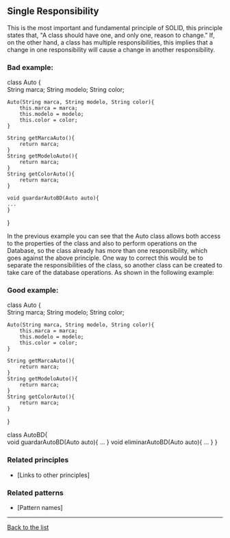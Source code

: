 ## Single Responsibility

This is the most important and fundamental principle of SOLID, this principle states that, "A class should have one, and only one, reason to change." If, on the other hand, a class has multiple responsibilities, this implies that a change in one responsibility will cause a change in another responsibility.

### Bad example:

class Auto {  
    String marca;
    String modelo;
    String color;

    Auto(String marca, String modelo, String color){ 
        this.marca = marca; 
        this.modelo = modelo; 
        this.color = color; 
    }

    String getMarcaAuto(){ 
        return marca;
    }
    String getModeloAuto(){ 
        return marca;
    }
    String getColorAuto(){ 
        return marca;
    }

    void guardarAutoBD(Auto auto){
    ...
    }
}

In the previous example you can see that the Auto class allows both access to the properties of the class and also to perform operations on the Database, so the class already has more than one responsibility, which goes against the above principle. One way to correct this would be to separate the responsibilities of the class, so another class can be created to take care of the database operations. As shown in the following example:

### Good example:

class Auto {  
    String marca;
    String modelo;
    String color;

    Auto(String marca, String modelo, String color){ 
        this.marca = marca; 
        this.modelo = modelo; 
        this.color = color; 
    }

    String getMarcaAuto(){ 
        return marca;
    }
    String getModeloAuto(){ 
        return marca;
    }
    String getColorAuto(){ 
        return marca;
    }
}

class AutoBD{  
    void guardarAutoBD(Auto auto){ 
    ... 
    }
    void eliminarAutoBD(Auto auto){
    ...
    }
}

### Related principles

- [Links to other principles] 

### Related patterns

- [Pattern names]

---
[Back to the list](./README.md)
